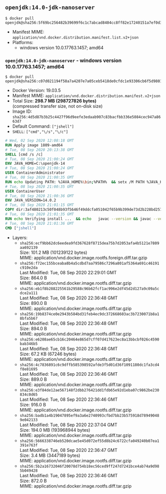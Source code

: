 ## `openjdk:14.0-jdk-nanoserver`

```console
$ docker pull openjdk@sha256:5f69bc256482b39699f6c1c7abcad8404cc8ff82e17240151a7ef0d3f110c2ce
```

-	Manifest MIME: `application/vnd.docker.distribution.manifest.list.v2+json`
-	Platforms:
	-	windows version 10.0.17763.1457; amd64

### `openjdk:14.0-jdk-nanoserver` - windows version 10.0.17763.1457; amd64

```console
$ docker pull openjdk@sha256:c07d021194f58a7a4207e7a05ceb5418de0cfdc1e93306cb6f5d98013ca85b11
```

-	Docker Version: 19.03.5
-	Manifest MIME: `application/vnd.docker.distribution.manifest.v2+json`
-	Total Size: **298.7 MB (298727826 bytes)**  
	(compressed transfer size, not on-disk size)
-	Image ID: `sha256:4d5d87b3b25c4427f96d9eefe3edaab907c83bacfbb336e5084cec947a8663d7`
-	Default Command: `["jshell"]`
-	`SHELL`: `["cmd","\/s","\/c"]`

```dockerfile
# Wed, 02 Sep 2020 12:08:18 GMT
RUN Apply image 1809-amd64
# Tue, 08 Sep 2020 20:13:38 GMT
SHELL [cmd /s /c]
# Tue, 08 Sep 2020 21:00:24 GMT
ENV JAVA_HOME=C:\openjdk-14
# Tue, 08 Sep 2020 21:00:24 GMT
USER ContainerAdministrator
# Tue, 08 Sep 2020 21:00:35 GMT
RUN echo Updating PATH: %JAVA_HOME%\bin;%PATH% 	&& setx /M PATH %JAVA_HOME%\bin;%PATH%
# Tue, 08 Sep 2020 21:00:35 GMT
USER ContainerUser
# Tue, 08 Sep 2020 21:00:36 GMT
ENV JAVA_VERSION=14.0.2
# Tue, 08 Sep 2020 21:01:15 GMT
COPY dir:3af480213c50f048b93f5646f49ddcfa051042f65b9b399de73d2b228bd2576f in C:\openjdk-14 
# Tue, 08 Sep 2020 21:01:35 GMT
RUN echo Verifying install ... 	&& echo   javac --version && javac --version 	&& echo   java --version && java --version
# Tue, 08 Sep 2020 21:01:36 GMT
CMD ["jshell"]
```

-	Layers:
	-	`sha256:ecf9bb62dc6eedea9fd367628f8715dea75b7d2053afa4b5121e7809aa692139`  
		Size: 101.2 MB (101239122 bytes)  
		MIME: application/vnd.docker.image.rootfs.foreign.diff.tar.gzip
	-	`sha256:f72ec155bceaba8b4a5cdbd7aa79586c7296a801af5364a691c46191c910e2da`  
		Last Modified: Tue, 08 Sep 2020 22:29:01 GMT  
		Size: 864.0 B  
		MIME: application/vnd.docker.image.rootfs.diff.tar.gzip
	-	`sha256:eb1f8b288225561b29588c96b62fcf1ac996e2df45d2d127a9c09a5cdce2a111`  
		Last Modified: Tue, 08 Sep 2020 22:36:48 GMT  
		Size: 890.0 B  
		MIME: application/vnd.docker.image.rootfs.diff.tar.gzip
	-	`sha256:19b8374ce0e2943b584bd31feb4ec9dc372668603ac3b7230071b8a18bfa5b67`  
		Last Modified: Tue, 08 Sep 2020 22:36:48 GMT  
		Size: 894.0 B  
		MIME: application/vnd.docker.image.rootfs.diff.tar.gzip
	-	`sha256:e6208ae65cb16c20464e865d7cff07d417623ec8a13bbcbf026c4590bab346b5`  
		Last Modified: Tue, 08 Sep 2020 22:36:48 GMT  
		Size: 67.2 KB (67246 bytes)  
		MIME: application/vnd.docker.image.rootfs.diff.tar.gzip
	-	`sha256:4c7836891c6c9dffb585398592afde3f5d01d36f1091180dc1fa3cd4f8e81695`  
		Last Modified: Tue, 08 Sep 2020 22:36:46 GMT  
		Size: 889.0 B  
		MIME: application/vnd.docker.image.rootfs.diff.tar.gzip
	-	`sha256:e3f84de12ae567148f2dbb276421dd1fdb65e92d1eba07c9862be230834c0d65`  
		Last Modified: Tue, 08 Sep 2020 22:36:46 GMT  
		Size: 916.0 B  
		MIME: application/vnd.docker.image.rootfs.diff.tar.gzip
	-	`sha256:badb1a4b19047895ef9a3a6e2740993cfbd7bb23b575918d789490489e042133`  
		Last Modified: Tue, 08 Sep 2020 22:37:04 GMT  
		Size: 194.0 MB (193968944 bytes)  
		MIME: application/vnd.docker.image.rootfs.diff.tar.gzip
	-	`sha256:5666338746eb520dcae5e45d072ef55d8b24c6722cfa049240b07ea1391e763f`  
		Last Modified: Tue, 08 Sep 2020 22:36:47 GMT  
		Size: 3.4 MB (3447189 bytes)  
		MIME: application/vnd.docker.image.rootfs.diff.tar.gzip
	-	`sha256:5b2a16732046f20078d754b18ec56ced9ff247d7241bce4ab74a9d985b049428`  
		Last Modified: Tue, 08 Sep 2020 22:36:46 GMT  
		Size: 872.0 B  
		MIME: application/vnd.docker.image.rootfs.diff.tar.gzip
